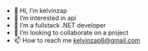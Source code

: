 - 👋 Hi, I’m kelvinzap
- 👀 I’m interested in api
- 🌱 I’m a fullstack .NET developer
- 💞️ I’m looking to collaborate on a project
- 📫 How to reach me kelvinzap6@gmail.com

<!---
kelvinzap/kelvinzap is a ✨ special ✨ repository because its `README.md` (this file) appears on your GitHub profile.
You can click the Preview link to take a look at your changes.
--->
